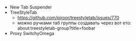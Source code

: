 
* New Tab Suspender
* TreeStyleTab 
   * https://github.com/piroor/treestyletab/issues/770
   * можно ручками таб группы создавать через вот ето: about:treestyletab-group?title=foobar
* Proxy SwitchyOmega
